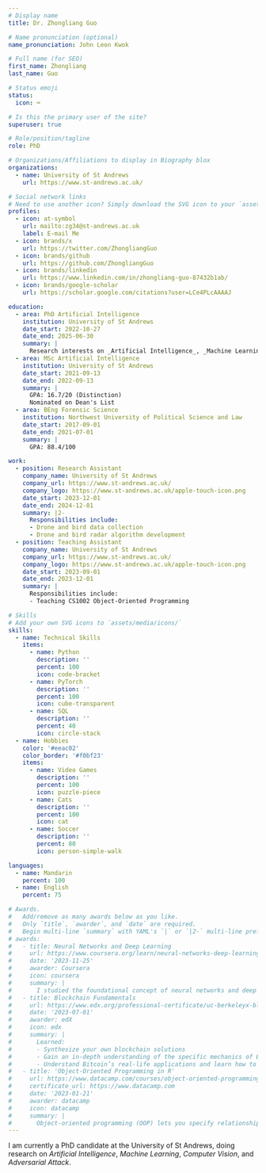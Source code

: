 ```yaml
---
# Display name
title: Dr. Zhongliang Guo

# Name pronunciation (optional)
name_pronunciation: John Leon Kwok

# Full name (for SEO)
first_name: Zhongliang
last_name: Guo

# Status emoji
status:
  icon: ⌨️

# Is this the primary user of the site?
superuser: true

# Role/position/tagline
role: PhD

# Organizations/Affiliations to display in Biography blox
organizations:
  - name: University of St Andrews
    url: https://www.st-andrews.ac.uk/

# Social network links
# Need to use another icon? Simply download the SVG icon to your `assets/media/icons/` folder.
profiles:
  - icon: at-symbol
    url: mailto:zg34@st-andrews.ac.uk
    label: E-mail Me
  - icon: brands/x
    url: https://twitter.com/ZhongliangGuo
  - icon: brands/github
    url: https://github.com/ZhongliangGuo
  - icon: brands/linkedin
    url: https://www.linkedin.com/in/zhongliang-guo-87432b1ab/
  - icon: brands/google-scholar
    url: https://scholar.google.com/citations?user=LCe4PLcAAAAJ

education:
  - area: PhD Artificial Intelligence
    institution: University of St Andrews
    date_start: 2022-10-27
    date_end: 2025-06-30
    summary: |
      Research interests on _Artificial Intelligence_, _Machine Learning_, _Computer Vision_, and _Adversarial Attack_. Supervised by [Dr Ognjen Arandjelović](https://scholar.google.com/citations?user=D7bpRJ8AAAAJ) and [Dr Lei Fang](https://sites.google.com/view/leifangresearch/home).
  - area: MSc Artificial Intelligence
    institution: University of St Andrews
    date_start: 2021-09-13
    date_end: 2022-09-13
    summary: |
      GPA: 16.7/20 (Distinction)
      Nominated on Dean's List
  - area: BEng Forensic Science
    institution: Northwest University of Political Science and Law
    date_start: 2017-09-01
    date_end: 2021-07-01
    summary: |
      GPA: 88.4/100

work:
  - position: Research Assistant
    company_name: University of St Andrews
    company_url: https://www.st-andrews.ac.uk/
    company_logo: https://www.st-andrews.ac.uk/apple-touch-icon.png
    date_start: 2023-12-01
    date_end: 2024-12-01
    summary: |2-
      Responsibilities include:
      - Drone and bird data collection
      - Drone and bird radar algorithm development
  - position: Teaching Assistant
    company_name: University of St Andrews
    company_url: https://www.st-andrews.ac.uk/
    company_logo: https://www.st-andrews.ac.uk/apple-touch-icon.png
    date_start: 2023-09-01
    date_end: 2023-12-01
    summary: |
      Responsibilities include:
      - Teaching CS1002 Object-Oriented Programming

# Skills
# Add your own SVG icons to `assets/media/icons/`
skills:
  - name: Technical Skills
    items:
      - name: Python
        description: ''
        percent: 100
        icon: code-bracket
      - name: PyTorch
        description: ''
        percent: 100
        icon: cube-transparent
      - name: SQL
        description: ''
        percent: 40
        icon: circle-stack
  - name: Hobbies
    color: '#eeac02'
    color_border: '#f0bf23'
    items:
      - name: Video Games
        description: ''
        percent: 100
        icon: puzzle-piece
      - name: Cats
        description: ''
        percent: 100
        icon: cat
      - name: Soccer
        description: ''
        percent: 80
        icon: person-simple-walk

languages:
  - name: Mandarin
    percent: 100
  - name: English
    percent: 75

# Awards.
#   Add/remove as many awards below as you like.
#   Only `title`, `awarder`, and `date` are required.
#   Begin multi-line `summary` with YAML's `|` or `|2-` multi-line prefix and indent 2 spaces below.
# awards:
#   - title: Neural Networks and Deep Learning
#     url: https://www.coursera.org/learn/neural-networks-deep-learning
#     date: '2023-11-25'
#     awarder: Coursera
#     icon: coursera
#     summary: |
#       I studied the foundational concept of neural networks and deep learning. By the end, I was familiar with the significant technological trends driving the rise of deep learning; build, train, and apply fully connected deep neural networks; implement efficient (vectorized) neural networks; identify key parameters in a neural network’s architecture; and apply deep learning to your own applications.
#   - title: Blockchain Fundamentals
#     url: https://www.edx.org/professional-certificate/uc-berkeleyx-blockchain-fundamentals
#     date: '2023-07-01'
#     awarder: edX
#     icon: edx
#     summary: |
#       Learned:
#       - Synthesize your own blockchain solutions
#       - Gain an in-depth understanding of the specific mechanics of Bitcoin
#       - Understand Bitcoin’s real-life applications and learn how to attack and destroy Bitcoin, Ethereum, smart contracts and Dapps, and alternatives to Bitcoin’s Proof-of-Work consensus algorithm
#   - title: 'Object-Oriented Programming in R'
#     url: https://www.datacamp.com/courses/object-oriented-programming-with-s3-and-r6-in-r
#     certificate_url: https://www.datacamp.com
#     date: '2023-01-21'
#     awarder: datacamp
#     icon: datacamp
#     summary: |
#       Object-oriented programming (OOP) lets you specify relationships between functions and the objects that they can act on, helping you manage complexity in your code. This is an intermediate level course, providing an introduction to OOP, using the S3 and R6 systems. S3 is a great day-to-day R programming tool that simplifies some of the functions that you write. R6 is especially useful for industry-specific analyses, working with web APIs, and building GUIs.
---
```


I am currently a PhD candidate at the University of St Andrews, doing research on _Artificial Intelligence_, _Machine Learning_, _Computer Vision_, and _Adversarial Attack_.
